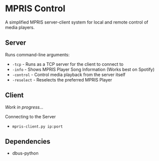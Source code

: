 # MPRIS Control

A simplified MPRIS server-client system for local and remote control of media players.

## Server

Runs command-line arguments:

- `-tcp` - Runs as a TCP server for the client to connect to
- `-info` - Shows MPRIS Player Song Information (Works best on Spotify)
- `-control` - Control media playback from the server itself
- `-reselect` - Reselects the preferred MPRIS Player

## Client
_Work in progress..._

Connecting to the Server
- `mpris-client.py ip:port`

## Dependencies
- dbus-python

